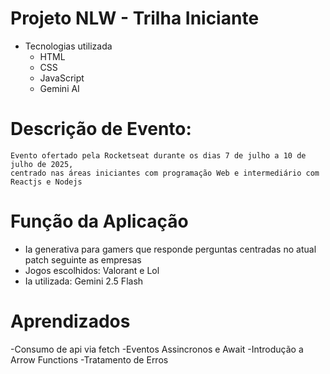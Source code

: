 # Projeto NLW - Trilha Iniciante

- Tecnologias utilizada 
    - HTML
    - CSS
    - JavaScript
    - Gemini AI

# Descrição de Evento:
    Evento ofertado pela Rocketseat durante os dias 7 de julho a 10 de julho de 2025, 
    centrado nas áreas iniciantes com programação Web e intermediário com Reactjs e Nodejs

# Função da Aplicação
- Ia generativa para gamers que responde perguntas centradas no atual patch seguinte as empresas
- Jogos escolhidos: Valorant e Lol
- Ia utilizada: Gemini 2.5 Flash

# Aprendizados
-Consumo de api via fetch
-Eventos Assincronos e Await
-Introdução a Arrow Functions
-Tratamento de Erros
